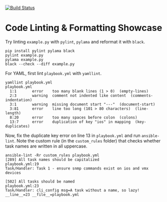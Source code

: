 [![Build Status](https://travis-ci.com/networktocode/codelint.svg?branch=master)](https://travis-ci.com/networktocode/codelint/builds)

# Code Linting & Formatting Showcase

Try linting `example.py` with `pylint`, `pylama` and reformat it with `black`.

```
pip install pylint pylama black
pylint example.py
pylama example.py
black --check --diff example.py
```

For YAML, first lint `playbook.yml` with `yamllint`.

```
yamllint playbook.yml
playbook.yml
  1:1       error    too many blank lines (1 > 0)  (empty-lines)
  2:3       warning  comment not indented like content  (comments-indentation)
  3:1       warning  missing document start "---"  (document-start)
  3:81      error    line too long (101 > 80 characters)  (line-length)
  8:20      error    too many spaces before colon  (colons)
  13:7      error    duplication of key "ios" in mapping  (key-duplicates)
```

Now, fix the duplicate key error on line 13 in `playbook.yml` and run `ansible-lint`. Note the custom rule (in the `custom_rules` folder) that checks whether task names are written in all uppercase.

```
ansible-lint -Rr custom_rules playbook.yml
[289] All task names should be capitalized
playbook.yml:19
Task/Handler: Task 1 - ensure snmp commands exist on ios and vmx devices

[502] All tasks should be named
playbook.yml:23
Task/Handler: cli_config msg=A task without a name, so lazy! __line__=23 __file__=playbook.yml
```
